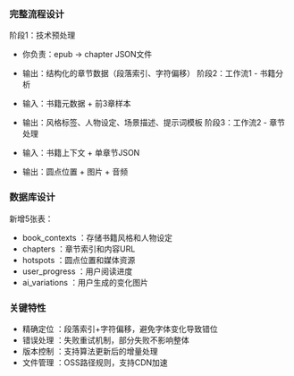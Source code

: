 ### 完整流程设计
阶段1：技术预处理

- 你负责：epub → chapter JSON文件
- 输出：结构化的章节数据（段落索引、字符偏移）
阶段2：工作流1 - 书籍分析

- 输入：书籍元数据 + 前3章样本
- 输出：风格标签、人物设定、场景描述、提示词模板
阶段3：工作流2 - 章节处理

- 输入：书籍上下文 + 单章节JSON
- 输出：圆点位置 + 图片 + 音频
### 数据库设计
新增5张表：

- book_contexts ：存储书籍风格和人物设定
- chapters ：章节索引和内容URL
- hotspots ：圆点位置和媒体资源
- user_progress ：用户阅读进度
- ai_variations ：用户生成的变化图片

### 关键特性
- 精确定位 ：段落索引+字符偏移，避免字体变化导致错位
- 错误处理 ：失败重试机制，部分失败不影响整体
- 版本控制 ：支持算法更新后的增量处理
- 文件管理 ：OSS路径规则，支持CDN加速